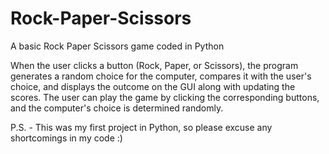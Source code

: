 # Rock-Paper-Scissors
A basic Rock Paper Scissors game coded in Python

When the user clicks a button (Rock, Paper, or Scissors), the program generates a random choice for the computer, compares it with the user's choice, and displays the outcome on the GUI along with updating the scores. The user can play the game by clicking the corresponding buttons, and the computer's choice is determined randomly.


P.S. - This was my first project in Python, so please excuse any shortcomings in my code :)
